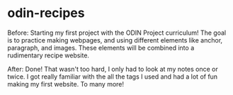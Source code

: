 # odin-recipes
Before: Starting my first project with the ODIN Project curriculum! The
goal is to practice making webpages, and using different elements like
anchor, paragraph, and images. These elements will be combined into a rudimentary recipe website.

After: Done! That wasn't too hard, I only had to look at my notes once or twice. I got really familiar with the all the tags I used and had a lot of fun making my first website. To many more!

